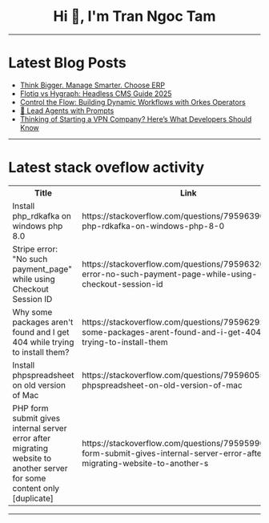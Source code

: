<h1 align="center">Hi 👋, I'm Tran Ngoc Tam</h1>

---

# Latest Blog Posts 
<!-- BLOG-POST-LIST:START -->
- [Think Bigger. Manage Smarter. Choose ERP](https://dev.to/bhavesh_gangani_/think-bigger-manage-smarter-choose-erp-2049)
- [Flotiq vs Hygraph: Headless CMS Guide 2025](https://dev.to/flotiq/flotiq-vs-hygraph-headless-cms-guide-2025-1o5)
- [Control the Flow: Building Dynamic Workflows with Orkes Operators](https://dev.to/orkes/control-the-flow-building-dynamic-workflows-with-orkes-operators-2fo9)
- [🧠 Lead Agents with Prompts](https://dev.to/imaginex/lead-agents-with-prompts-2mpc)
- [Thinking of Starting a VPN Company? Here’s What Developers Should Know](https://dev.to/muhammad_shoaib_558e597e2/thinking-of-starting-a-vpn-company-heres-what-developers-should-know-506j)
<!-- BLOG-POST-LIST:END -->

---

# Latest stack oveflow activity
<table>
  <tr><th>Title</th><th>Link</th></tr>
  <!-- STACKOVERFLOW:START --><tr><td>Install php_rdkafka on windows php 8.0</td><td>https://stackoverflow.com/questions/79596390/install-php-rdkafka-on-windows-php-8-0</td></tr><tr><td>Stripe error: &quot;No such payment_page&quot; while using Checkout Session ID</td><td>https://stackoverflow.com/questions/79596320/stripe-error-no-such-payment-page-while-using-checkout-session-id</td></tr><tr><td>Why some packages aren&#39;t found and I get 404 while trying to install them?</td><td>https://stackoverflow.com/questions/79596292/why-some-packages-arent-found-and-i-get-404-while-trying-to-install-them</td></tr><tr><td>Install phpspreadsheet on old version of Mac</td><td>https://stackoverflow.com/questions/79596055/install-phpspreadsheet-on-old-version-of-mac</td></tr><tr><td>PHP form submit gives internal server error after migrating website to another server for some content only [duplicate]</td><td>https://stackoverflow.com/questions/79595990/php-form-submit-gives-internal-server-error-after-migrating-website-to-another-s</td></tr><!-- STACKOVERFLOW:END -->
</table>

---


